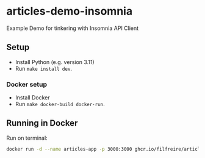 # articles-demo-insomnia

Example Demo for tinkering with Insomnia API Client

## Setup

- Install Python (e.g. version 3.11)
- Run `make install dev`.

### Docker setup

- Install Docker
- Run `make docker-build docker-run`.

## Running in Docker

Run on terminal:

```bash
docker run -d --name articles-app -p 3000:3000 ghcr.io/filfreire/articles-demo-insomnia:latest
```
